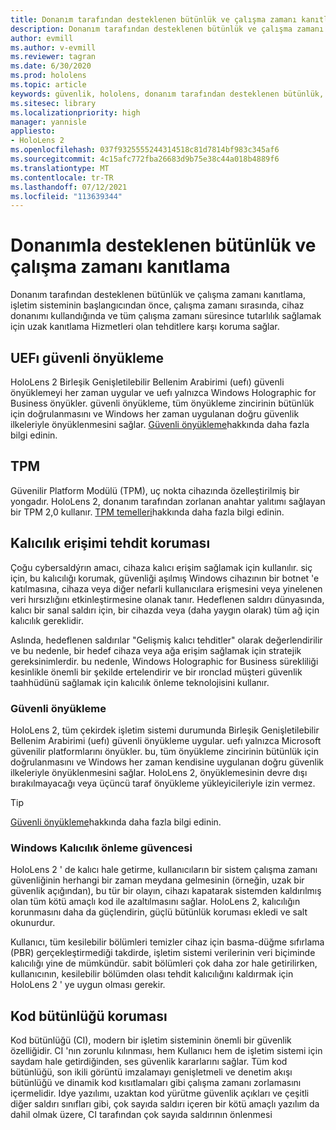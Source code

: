 ```yaml
---
title: Donanım tarafından desteklenen bütünlük ve çalışma zamanı kanıtlama
description: Donanım tarafından desteklenen bütünlük ve çalışma zamanı kanıtlama
author: evmill
ms.author: v-evmill
ms.reviewer: tagran
ms.date: 6/30/2020
ms.prod: hololens
ms.topic: article
keywords: güvenlik, hololens, donanım tarafından desteklenen bütünlük, çalışma zamanı kanıtlama, uefı, uefı güvenli önyükleme, güvenli önyükleme, TPM, tehdit koruması, Windows sürdürme güvenliği, kod bütünlüğü, kod koruma,
ms.sitesec: library
ms.localizationpriority: high
manager: yannisle
appliesto:
- HoloLens 2
ms.openlocfilehash: 037f9325555244314518c81d7814bf983c345af6
ms.sourcegitcommit: 4c15afc772fba26683d9b75e38c44a018b4889f6
ms.translationtype: MT
ms.contentlocale: tr-TR
ms.lasthandoff: 07/12/2021
ms.locfileid: "113639344"
---
```

# <a name="hardware-backed-integrity-and-runtime-attestation"></a>Donanımla desteklenen bütünlük ve çalışma zamanı kanıtlama

Donanım tarafından desteklenen bütünlük ve çalışma zamanı kanıtlama, işletim sisteminin başlangıcından önce, çalışma zamanı sırasında, cihaz donanımı kullandığında ve tüm çalışma zamanı süresince tutarlılık sağlamak için uzak kanıtlama Hizmetleri olan tehditlere karşı koruma sağlar.

## <a name="uefi-secure-boot"></a>UEFı güvenli önyükleme

HoloLens 2 Birleşik Genişletilebilir Bellenim Arabirimi (uefı) güvenli önyüklemeyi her zaman uygular ve uefı yalnızca Windows Holographic for Business önyükler.
güvenli önyükleme, tüm önyükleme zincirinin bütünlük için doğrulanmasını ve Windows her zaman uygulanan doğru güvenlik ilkeleriyle önyüklenmesini sağlar. [Güvenli önyükleme](/windows-hardware/design/device-experiences/oem-secure-boot)hakkında daha fazla bilgi edinin.

## <a name="tpm"></a>TPM

Güvenilir Platform Modülü (TPM), uç nokta cihazında özelleştirilmiş bir yongadır. HoloLens 2, donanım tarafından zorlanan anahtar yalıtımı sağlayan bir TPM 2,0 kullanır. [TPM temelleri](/windows/security/information-protection/tpm/tpm-fundamentals)hakkında daha fazla bilgi edinin.

## <a name="persistence-access-threat-protection"></a>Kalıcılık erişimi tehdit koruması

Çoğu cybersaldýrın amacı, cihaza kalıcı erişim sağlamak için kullanılır. siç için, bu kalıcılığı korumak, güvenliği aşılmış Windows cihazının bir botnet 'e katılmasına, cihaza veya diğer nefarli kullanıcılara erişmesini veya yinelenen veri hırsızlığını etkinleştirmesine olanak tanır. Hedeflenen saldırı dünyasında, kalıcı bir sanal saldırı için, bir cihazda veya (daha yaygın olarak) tüm ağ için kalıcılık gereklidir.  

Aslında, hedeflenen saldırılar "Gelişmiş kalıcı tehditler" olarak değerlendirilir ve bu nedenle, bir hedef cihaza veya ağa erişim sağlamak için stratejik gereksinimlerdir. bu nedenle, Windows Holographic for Business sürekliliği kesinlikle önemli bir şekilde ertelendirir ve bir ıronclad müşteri güvenlik taahhüdünü sağlamak için kalıcılık önleme teknolojisini kullanır.

### <a name="secure-boot"></a>Güvenli önyükleme

HoloLens 2, tüm çekirdek işletim sistemi durumunda Birleşik Genişletilebilir Bellenim Arabirimi (uefı) güvenli önyükleme uygular. uefı yalnızca Microsoft güvenilir platformlarını önyükler. bu, tüm önyükleme zincirinin bütünlük için doğrulanmasını ve Windows her zaman kendisine uygulanan doğru güvenlik ilkeleriyle önyüklenmesini sağlar. HoloLens 2, önyüklemesinin devre dışı bırakılmayacağı veya üçüncü taraf önyükleme yükleyicileriyle izin vermez.

> [!Tip]
> [Güvenli önyükleme](/windows-hardware/design/device-experiences/oem-secure-boot)hakkında daha fazla bilgi edinin.

### <a name="windows-anti-persistence-assurance"></a>Windows Kalıcılık önleme güvencesi

HoloLens 2 ' de kalıcı hale getirme, kullanıcıların bir sistem çalışma zamanı güvenliğinin herhangi bir zaman meydana gelmesinin (örneğin, uzak bir güvenlik açığından), bu tür bir olayın, cihazı kapatarak sistemden kaldırılmış olan tüm kötü amaçlı kod ile azaltılmasını sağlar. HoloLens 2, kalıcılığın korunmasını daha da güçlendirin, güçlü bütünlük koruması ekledi ve salt okunurdur.

Kullanıcı, tüm kesilebilir bölümleri temizler cihaz için basma-düğme sıfırlama (PBR) gerçekleştirmediği takdirde, işletim sistemi verilerinin veri biçiminde kalıcılığı yine de mümkündür. sabit bölümleri çok daha zor hale getirilirken, kullanıcının, kesilebilir bölümden olası tehdit kalıcılığını kaldırmak için HoloLens 2 ' ye uygun olması gerekir.

## <a name="code-integrity-protection"></a>Kod bütünlüğü koruması

Kod bütünlüğü (CI), modern bir işletim sisteminin önemli bir güvenlik özelliğidir. CI 'nın zorunlu kılınması, hem Kullanıcı hem de işletim sistemi için saydam hale getirdiğinden, ses güvenlik kararlarını sağlar. Tüm kod bütünlüğü, son ikili görüntü imzalamayı genişletmeli ve denetim akışı bütünlüğü ve dinamik kod kısıtlamaları gibi çalışma zamanı zorlamasını içermelidir. Idye yazılımı, uzaktan kod yürütme güvenlik açıkları ve çeşitli diğer saldırı sınıfları gibi, çok sayıda saldırı içeren bir kötü amaçlı yazılım da dahil olmak üzere, CI tarafından çok sayıda saldırının önlenmesi
